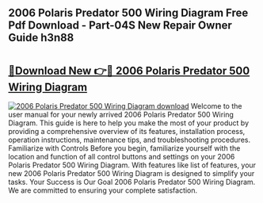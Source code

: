 ## 2006 Polaris Predator 500 Wiring Diagram Free Pdf Download - Part-04S New Repair Owner Guide h3n88

# <h2><a href="http://dfkme2.blite.top/?on=2006+Polaris+Predator+500+Wiring+Diagram">🔗Download New 👉🔴 2006 Polaris Predator 500 Wiring Diagram</a></h2>

[![2006 Polaris Predator 500 Wiring Diagram download](https://i.imgur.com/lujVjoI.png)](http://dfkme2.blite.top/?on=2006+Polaris+Predator+500+Wiring+Diagram)
Welcome to the user manual for your newly arrived 2006 Polaris Predator 500 Wiring Diagram. This guide is here to help you make the most of your product by providing a comprehensive overview of its features, installation process, operation instructions, maintenance tips, and troubleshooting procedures. Familiarize with Controls Before you begin, familiarize yourself with the location and function of all control buttons and settings on your 2006 Polaris Predator 500 Wiring Diagram. With features like list of features, your new 2006 Polaris Predator 500 Wiring Diagram is designed to simplify your tasks. Your Success is Our Goal 2006 Polaris Predator 500 Wiring Diagram. We are committed to ensuring your complete satisfaction.
